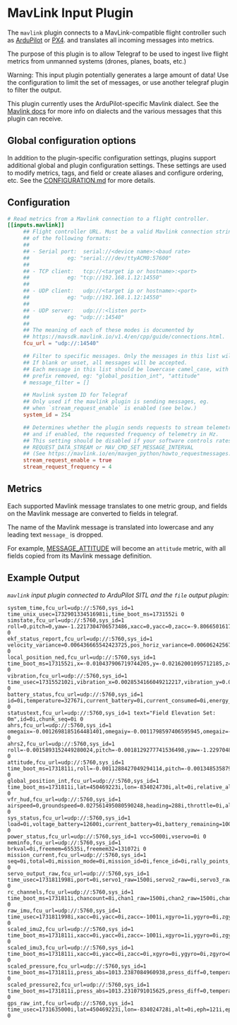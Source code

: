 # MavLink Input Plugin

The `mavlink` plugin connects to a MavLink-compatible flight controller such as
 [ArduPilot](https://ardupilot.org/) or [PX4](https://px4.io/). and translates
all incoming messages into metrics.

The purpose of this plugin is to allow Telegraf to be used to ingest live
 flight metrics from unmanned systems (drones, planes, boats, etc.)

Warning: This input plugin potentially generates a large amount of data! Use
the configuration to limit the set of messages, or use another telegraf plugin
to filter the output.

This plugin currently uses the ArduPilot-specific Mavlink dialect. See the
[Mavlink docs](https://mavlink.io/en/messages/ardupilotmega.html) for more
info on dialects and the various messages that this plugin can receive.

## Global configuration options <!-- @/docs/includes/plugin_config.md -->

In addition to the plugin-specific configuration settings, plugins support
additional global and plugin configuration settings. These settings are used to
modify metrics, tags, and field or create aliases and configure ordering, etc.
See the [CONFIGURATION.md][CONFIGURATION.md] for more details.

[CONFIGURATION.md]: ../../../docs/CONFIGURATION.md#plugins

## Configuration

```toml @sample.conf
# Read metrics from a Mavlink connection to a flight controller.
[[inputs.mavlink]]
     ## Flight controller URL. Must be a valid Mavlink connection string in one
     ## of the following formats:
     ##
     ## - Serial port:  serial://<device name>:<baud rate> 
     ##            eg: "serial:///dev/ttyACM0:57600"
     ## 
     ## - TCP client:   tcp://<target ip or hostname>:<port>
     ##            eg: "tcp://192.168.1.12:14550"
     ## 
     ## - UDP client:   udp://<target ip or hostname>:<port>
     ##            eg: "udp://192.168.1.12:14550"
     ## 
     ## - UDP server:   udp://:<listen port>
     ##            eg: "udp://:14540"
     ## 
     ## The meaning of each of these modes is documented by
     ## https://mavsdk.mavlink.io/v1.4/en/cpp/guide/connections.html.
     fcu_url = "udp://:14540"

     ## Filter to specific messages. Only the messages in this list will be parsed.
     ## If blank or unset, all messages will be accepted.
     ## Each message in this list should be lowercase camel_case, with "message_"
     ## prefix removed, eg: "global_position_int", "attitude"
     # message_filter = []

     ## Mavlink system ID for Telegraf
     ## Only used if the mavlink plugin is sending messages, eg.
     ## when `stream_request_enable` is enabled (see below.)
     system_id = 254

     ## Determines whether the plugin sends requests to stream telemetry,
     ## and if enabled, the requested frequency of telemetry in Hz.
     ## This setting should be disabled if your software controls rates using
     ## REQUEST_DATA_STREAM or MAV_CMD_SET_MESSAGE_INTERVAL
     ## (See https://mavlink.io/en/mavgen_python/howto_requestmessages.html#how-to-request--stream-messages)
     stream_request_enable = true
     stream_request_frequency = 4
```

## Metrics

Each supported Mavlink message translates to one metric group, and fields
on the Mavlink message are converted to fields in telegraf.

The name of the Mavlink message is translated into lowercase and any
leading text `message_` is dropped.

For example, [MESSAGE_ATTITUDE](https://mavlink.io/en/messages/common.html)
will become an `attitude` metric, with all fields copied from its Mavlink
message definition.

## Example Output

_`mavlink` input plugin connected to ArduPilot SITL and the `file` output
plugin:_

```text
system_time,fcu_url=udp://:5760,sys_id=1 time_unix_usec=1732901334516981i,time_boot_ms=1731552i 0
simstate,fcu_url=udp://:5760,sys_id=1 roll=0,pitch=0,yaw=-1.2217304706573486,xacc=0,yacc=0,zacc=-9.806650161743164,xgyro=0,ygyro=0,zgyro=0,lat=450469223i,lng=-834024728i 0
ekf_status_report,fcu_url=udp://:5760,sys_id=1 velocity_variance=0.006436665542423725,pos_horiz_variance=0.006062425673007965,pos_vert_variance=0.0029854460153728724,compass_variance=0.010930062271654606,terrain_alt_variance=0,airspeed_variance=0 0
local_position_ned,fcu_url=udp://:5760,sys_id=1 time_boot_ms=1731552i,x=-0.010437906719744205,y=-0.02162001095712185,z=-0.0037050051614642143,vx=-0.011906237341463566,vy=-0.02467793971300125,vz=0.012739507481455803 0
vibration,fcu_url=udp://:5760,sys_id=1 time_usec=1731552102i,vibration_x=0.0028534166049212217,vibration_y=0.002792230574414134,vibration_z=0.0028329004999250174,clipping_0=0i,clipping_1=0i,clipping_2=0i 0
battery_status,fcu_url=udp://:5760,sys_id=1 id=0i,temperature=32767i,current_battery=0i,current_consumed=0i,energy_consumed=0i,battery_remaining=100i,time_remaining=0i 0
statustext,fcu_url=udp://:5760,sys_id=1 text="Field Elevation Set: 0m",id=0i,chunk_seq=0i 0
ahrs,fcu_url=udp://:5760,sys_id=1 omegaix=-0.0012698185164481401,omegaiy=-0.0011798597406595945,omegaiz=-0.0017210562946274877,accel_weight=0,renorm_val=0,error_rp=0.002372326795011759,error_yaw=0.0014012008905410767 0
ahrs2,fcu_url=udp://:5760,sys_id=1 roll=-0.0015893152449280024,pitch=-0.0018129277741536498,yaw=-1.2297048568725586,altitude=0.22999998927116394,lat=450469223i,lng=-834024728i 0
attitude,fcu_url=udp://:5760,sys_id=1 time_boot_ms=1731811i,roll=-0.0011288427049294114,pitch=-0.0013485358795151114,yaw=-1.2430261373519897,rollspeed=-0.00023304438218474388,pitchspeed=-0.00023194786626845598,yawspeed=-0.0008081073756329715 0
global_position_int,fcu_url=udp://:5760,sys_id=1 time_boot_ms=1731811i,lat=450469223i,lon=-834024730i,alt=0i,relative_alt=-115i,vx=-1i,vy=-2i,vz=1i,hdg=28878i 0
vfr_hud,fcu_url=udp://:5760,sys_id=1 airspeed=0,groundspeed=0.027561495080590248,heading=288i,throttle=0i,alt=0,climb=-0.011526756919920444 0
sys_status,fcu_url=udp://:5760,sys_id=1 load=0i,voltage_battery=12600i,current_battery=0i,battery_remaining=100i,drop_rate_comm=0i,errors_comm=0i,errors_count1=0i,errors_count2=0i,errors_count3=0i,errors_count4=0i 0
power_status,fcu_url=udp://:5760,sys_id=1 vcc=5000i,vservo=0i 0
meminfo,fcu_url=udp://:5760,sys_id=1 brkval=0i,freemem=65535i,freemem32=131072i 0
mission_current,fcu_url=udp://:5760,sys_id=1 seq=0i,total=0i,mission_mode=0i,mission_id=0i,fence_id=0i,rally_points_id=0i 0
servo_output_raw,fcu_url=udp://:5760,sys_id=1 time_usec=1731811998i,port=0i,servo1_raw=1500i,servo2_raw=0i,servo3_raw=1500i,servo4_raw=0i,servo5_raw=0i,servo6_raw=0i,servo7_raw=0i,servo8_raw=0i,servo9_raw=0i,servo10_raw=0i,servo11_raw=0i,servo12_raw=0i,servo13_raw=0i,servo14_raw=0i,servo15_raw=0i,servo16_raw=0i 0
rc_channels,fcu_url=udp://:5760,sys_id=1 time_boot_ms=1731811i,chancount=8i,chan1_raw=1500i,chan2_raw=1500i,chan3_raw=1500i,chan4_raw=1500i,chan5_raw=1800i,chan6_raw=1000i,chan7_raw=1000i,chan8_raw=1800i,chan9_raw=0i,chan10_raw=0i,chan11_raw=0i,chan12_raw=0i,chan13_raw=0i,chan14_raw=0i,chan15_raw=0i,chan16_raw=0i,chan17_raw=0i,chan18_raw=0i,rssi=255i 0
raw_imu,fcu_url=udp://:5760,sys_id=1 time_usec=1731811998i,xacc=0i,yacc=0i,zacc=-1001i,xgyro=1i,ygyro=0i,zgyro=0i,xmag=84i,ymag=159i,zmag=508i,id=0i,temperature=4493i 0
scaled_imu2,fcu_url=udp://:5760,sys_id=1 time_boot_ms=1731811i,xacc=0i,yacc=0i,zacc=-1001i,xgyro=1i,ygyro=0i,zgyro=1i,xmag=84i,ymag=159i,zmag=508i,temperature=4493i 0
scaled_imu3,fcu_url=udp://:5760,sys_id=1 time_boot_ms=1731811i,xacc=0i,yacc=0i,zacc=0i,xgyro=0i,ygyro=0i,zgyro=0i,xmag=84i,ymag=159i,zmag=508i,temperature=0i 0
scaled_pressure,fcu_url=udp://:5760,sys_id=1 time_boot_ms=1731811i,press_abs=1013.2387084960938,press_diff=0,temperature=3499i,temperature_press_diff=0i 0
scaled_pressure2,fcu_url=udp://:5760,sys_id=1 time_boot_ms=1731811i,press_abs=1013.2310791015625,press_diff=0,temperature=3499i,temperature_press_diff=0i 0
gps_raw_int,fcu_url=udp://:5760,sys_id=1 time_usec=1731635000i,lat=450469223i,lon=-834024728i,alt=0i,eph=121i,epv=200i,vel=0i,cog=0i,satellites_visible=10i,alt_ellipsoid=0i,hacc=300i,vacc=300i,vel_acc=40i,hdg_acc=0i,yaw=0i 0
```
